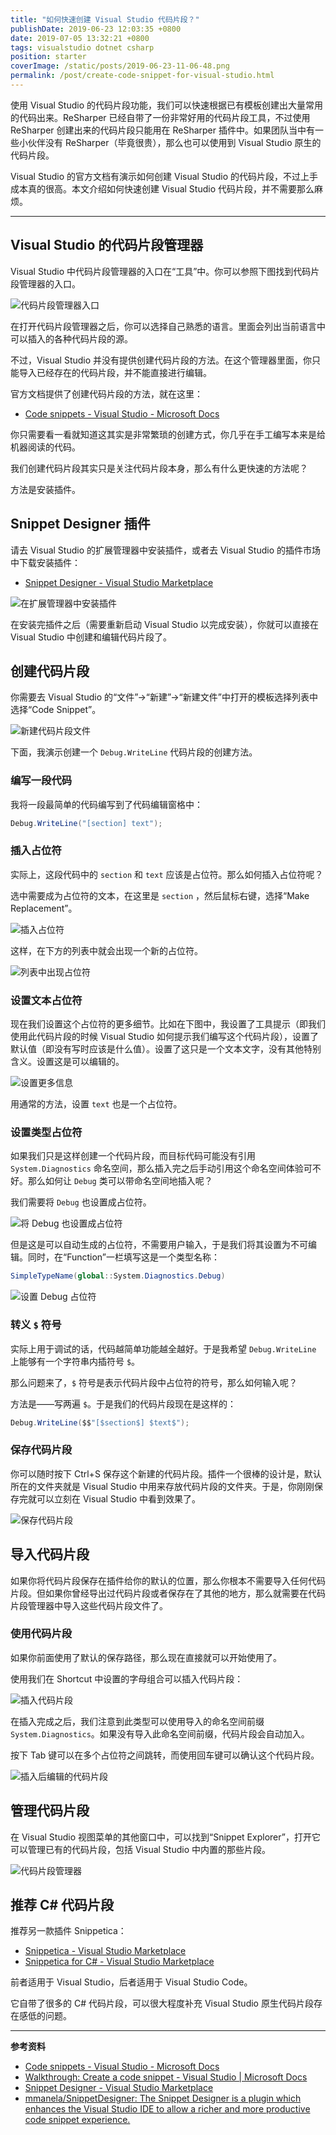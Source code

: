 ```yaml
---
title: "如何快速创建 Visual Studio 代码片段？"
publishDate: 2019-06-23 12:03:35 +0800
date: 2019-07-05 13:32:21 +0800
tags: visualstudio dotnet csharp
position: starter
coverImage: /static/posts/2019-06-23-11-06-48.png
permalink: /post/create-code-snippet-for-visual-studio.html
---
```


使用 Visual Studio 的代码片段功能，我们可以快速根据已有模板创建出大量常用的代码出来。ReSharper 已经自带了一份非常好用的代码片段工具，不过使用 ReSharper 创建出来的代码片段只能用在 ReSharper 插件中。如果团队当中有一些小伙伴没有 ReSharper（毕竟很贵），那么也可以使用到 Visual Studio 原生的代码片段。

Visual Studio 的官方文档有演示如何创建 Visual Studio 的代码片段，不过上手成本真的很高。本文介绍如何快速创建 Visual Studio 代码片段，并不需要那么麻烦。

---

<div id="toc"></div>

## Visual Studio 的代码片段管理器

Visual Studio 中代码片段管理器的入口在“工具”中。你可以参照下图找到代码片段管理器的入口。

![代码片段管理器入口](/static/posts/2019-06-23-11-06-48.png)

在打开代码片段管理器之后，你可以选择自己熟悉的语言。里面会列出当前语言中可以插入的各种代码片段的源。

不过，Visual Studio 并没有提供创建代码片段的方法。在这个管理器里面，你只能导入已经存在的代码片段，并不能直接进行编辑。

官方文档提供了创建代码片段的方法，就在这里：

- [Code snippets - Visual Studio - Microsoft Docs](https://docs.microsoft.com/en-us/visualstudio/ide/code-snippets)

你只需要看一看就知道这其实是非常繁琐的创建方式，你几乎在手工编写本来是给机器阅读的代码。

我们创建代码片段其实只是关注代码片段本身，那么有什么更快速的方法呢？

方法是安装插件。

## Snippet Designer 插件

请去 Visual Studio 的扩展管理器中安装插件，或者去 Visual Studio 的插件市场中下载安装插件：

- [Snippet Designer - Visual Studio Marketplace](https://marketplace.visualstudio.com/items?itemName=vs-publisher-2795.SnippetDesigner)

![在扩展管理器中安装插件](/static/posts/2019-06-23-11-11-16.png)

在安装完插件之后（需要重新启动 Visual Studio 以完成安装），你就可以直接在 Visual Studio 中创建和编辑代码片段了。

## 创建代码片段

你需要去 Visual Studio 的“文件”->“新建”->“新建文件”中打开的模板选择列表中选择“Code Snippet”。

![新建代码片段文件](/static/posts/2019-06-23-11-14-44.png)

下面，我演示创建一个 `Debug.WriteLine` 代码片段的创建方法。

### 编写一段代码

我将一段最简单的代码编写到了代码编辑窗格中：

```csharp
Debug.WriteLine("[section] text");
```

### 插入占位符

实际上，这段代码中的 `section` 和 `text` 应该是占位符。那么如何插入占位符呢？

选中需要成为占位符的文本，在这里是 `section` ，然后鼠标右键，选择“Make Replacement”。

![插入占位符](/static/posts/2019-06-23-11-31-42.png)

这样，在下方的列表中就会出现一个新的占位符。

![列表中出现占位符](/static/posts/2019-06-23-11-33-15.png)

### 设置文本占位符

现在我们设置这个占位符的更多细节。比如在下图中，我设置了工具提示（即我们使用此代码片段的时候 Visual Studio 如何提示我们编写这个代码片段），设置了默认值（即没有写时应该是什么值）。设置了这只是一个文本文字，没有其他特别含义。设置这是可以编辑的。

![设置更多信息](/static/posts/2019-06-23-11-46-07.png)

用通常的方法，设置 `text` 也是一个占位符。

### 设置类型占位符

如果我们只是这样创建一个代码片段，而目标代码可能没有引用 `System.Diagnostics` 命名空间，那么插入完之后手动引用这个命名空间体验可不好。那么如何让 `Debug` 类可以带命名空间地插入呢？

我们需要将 `Debug` 也设置成占位符。

![将 Debug 也设置成占位符](/static/posts/2019-06-23-11-49-59.png)

但是这是可以自动生成的占位符，不需要用户输入，于是我们将其设置为不可编辑。同时，在“Function”一栏填写这是一个类型名称：

```csharp
SimpleTypeName(global::System.Diagnostics.Debug)
```

![设置 Debug 占位符](/static/posts/2019-06-23-11-51-05.png)

### 转义 `$` 符号

实际上用于调试的话，代码越简单功能越全越好。于是我希望 `Debug.WriteLine` 上能够有一个字符串内插符号 `$`。

那么问题来了，`$` 符号是表示代码片段中占位符的符号，那么如何输入呢？

方法是——写两遍 `$`。于是我们的代码片段现在是这样的：

```csharp
Debug.WriteLine($$"[$section$] $text$");
```

### 保存代码片段

你可以随时按下 Ctrl+S 保存这个新建的代码片段。插件一个很棒的设计是，默认所在的文件夹就是 Visual Studio 中用来存放代码片段的文件夹。于是，你刚刚保存完就可以立刻在 Visual Studio 中看到效果了。

![保存代码片段](/static/posts/2019-06-23-11-17-34.png)

## 导入代码片段

如果你将代码片段保存在插件给你的默认的位置，那么你根本不需要导入任何代码片段。但如果你曾经导出过代码片段或者保存在了其他的地方，那么就需要在代码片段管理器中导入这些代码片段文件了。

### 使用代码片段

如果你前面使用了默认的保存路径，那么现在直接就可以开始使用了。

使用我们在 Shortcut 中设置的字母组合可以插入代码片段：

![插入代码片段](/static/posts/2019-06-23-11-53-22.png)

在插入完成之后，我们注意到此类型可以使用导入的命名空间前缀 `System.Diagnostics`。如果没有导入此命名空间前缀，代码片段会自动加入。

按下 Tab 键可以在多个占位符之间跳转，而使用回车键可以确认这个代码片段。

![插入后编辑的代码片段](/static/posts/2019-06-23-12-03-08.png)

## 管理代码片段

在 Visual Studio 视图菜单的其他窗口中，可以找到“Snippet Explorer”，打开它可以管理已有的代码片段，包括 Visual Studio 中内置的那些片段。

![代码片段管理器](/static/posts/2019-06-23-11-40-05.png)

## 推荐 C# 代码片段

推荐另一款插件 Snippetica：

- [Snippetica - Visual Studio Marketplace](https://marketplace.visualstudio.com/items?itemName=josefpihrt.Snippetica)
- [Snippetica for C# - Visual Studio Marketplace](https://marketplace.visualstudio.com/items?itemName=josefpihrt-vscode.snippetica-csharp)

前者适用于 Visual Studio，后者适用于 Visual Studio Code。

它自带了很多的 C# 代码片段，可以很大程度补充 Visual Studio 原生代码片段存在感低的问题。

---

**参考资料**

- [Code snippets - Visual Studio - Microsoft Docs](https://docs.microsoft.com/en-us/visualstudio/ide/code-snippets)
- [Walkthrough: Create a code snippet - Visual Studio | Microsoft Docs](https://docs.microsoft.com/en-us/visualstudio/ide/walkthrough-creating-a-code-snippet)
- [Snippet Designer - Visual Studio Marketplace](https://marketplace.visualstudio.com/items?itemName=vs-publisher-2795.SnippetDesigner)
- [mmanela/SnippetDesigner: The Snippet Designer is a plugin which enhances the Visual Studio IDE to allow a richer and more productive code snippet experience.](https://github.com/mmanela/snippetdesigner)


